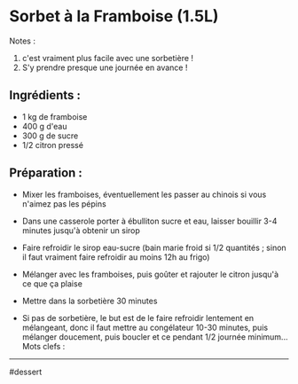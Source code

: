Sorbet à la Framboise (1.5L)
====================

Notes : 
1. c'est vraiment plus facile avec une sorbetière !
2. S'y prendre presque une journée en avance !


Ingrédients :
-------------

- 1 kg de framboise
- 400 g d'eau
- 300 g de sucre
- 1/2 citron pressé

Préparation :
-------------

* Mixer les framboises, éventuellement les passer au chinois si vous n'aimez pas les pépins

* Dans une casserole porter à ébulliton sucre et eau, laisser bouillir 3-4 minutes jusqu'à obtenir un sirop

* Faire refroidir le sirop eau-sucre (bain marie froid si 1/2 quantités ; sinon il faut vraiment faire refroidir au moins 12h au frigo)

* Mélanger avec les framboises, puis goûter et rajouter le citron jusqu'à ce que ça plaise

* Mettre dans la sorbetière 30 minutes

* Si pas de sorbetière, le but est de le faire refroidir lentement en mélangeant, donc il faut mettre au congélateur 10-30 minutes, puis mélanger doucement, puis boucler et ce pendant 1/2 journée minimum...
Mots clefs :
----------------

#dessert
